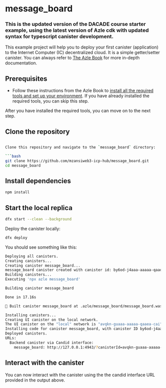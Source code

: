 # message_board

### This is the updated version of the DACADE course starter example, using the latest version of Azle cdk with updated syntax for typescript canister development.

This example project will help you to deploy your first canister (application) to the Internet Computer (IC) decentralized cloud. It is a simple getter/setter canister. You can always refer to [The Azle Book](https://demergent-labs.github.io/azle/) for more in-depth documentation.

## Prerequisites

- Follow these instructions from the Azle Book to [install all the required tools and set up your environment](https://demergent-labs.github.io/azle/installation.html). If you have already installed the required tools, you can skip this step.


After you have installed the required tools, you can move on to the next step.

## Clone the repository

```bash

Clone this repository and navigate to the `message_board` directory:

```bash
git clone https://github.com/mzansiweb3-icp-hub/message_board.git
cd message_board
```

## Install dependencies

```bash
npm install
```

## Start the local replica

```bash
dfx start --clean --background
```

Deploy the canister locally:

```bash
dfx deploy
```

You should see something like this:

```bash
Deploying all canisters.
Creating canisters...
Creating canister message_board...
message_board canister created with canister id: by6od-j4aaa-aaaaa-qaadq-cai
Building canisters...
Executing 'npx azle message_board'

Building canister message_board

Done in 17.16s

🎉 Built canister message_board at .azle/message_board/message_board.wasm

Installing canisters...
Creating UI canister on the local network.
The UI canister on the "local" network is "avqkn-guaaa-aaaaa-qaaea-cai"
Installing code for canister message_board, with canister ID by6od-j4aaa-aaaaa-qaadq-cai
Deployed canisters.
URLs:
  Backend canister via Candid interface:
    message_board: http://127.0.0.1:4943/?canisterId=avqkn-guaaa-aaaaa-qaaea-cai&id=by6od-j4aaa-aaaaa-qaadq-cai

```

## Interact with the canister

You can now interact with the canister using the the candid interface URL provided in the output above.

